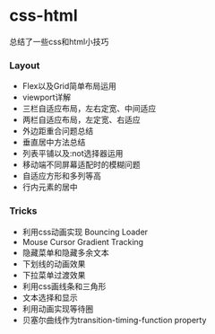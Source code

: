 # css-html
总结了一些css和html小技巧

### Layout

- Flex以及Grid简单布局运用
- viewport详解
- 三栏自适应布局，左右定宽、中间适应
- 两栏自适应布局，左定宽、右适应
- 外边距重合问题总结
- 垂直居中方法总结
- 列表平铺以及:not选择器运用
- 移动端不同屏幕适配时的模糊问题
- 自适应方形和多列等高
- 行内元素的居中

### Tricks

- 利用css动画实现 Bouncing Loader
- Mouse Cursor Gradient Tracking
- 隐藏菜单和隐藏多余文本
- 下划线的动画效果
- 下拉菜单过渡效果
- 利用css画线条和三角形
- 文本选择和显示
- 利用动画实现等待圈
- 贝塞尔曲线作为transition-timing-function property

